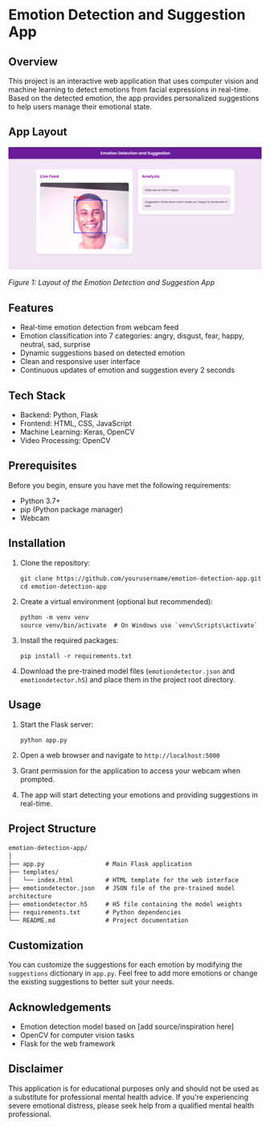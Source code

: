 # Emotion Detection and Suggestion App

## Overview

This project is an interactive web application that uses computer vision and machine learning to detect emotions from facial expressions in real-time. Based on the detected emotion, the app provides personalized suggestions to help users manage their emotional state.

## App Layout

![Emotion Detection App Layout](app_layout.png)

*Figure 1: Layout of the Emotion Detection and Suggestion App*

## Features

- Real-time emotion detection from webcam feed
- Emotion classification into 7 categories: angry, disgust, fear, happy, neutral, sad, surprise
- Dynamic suggestions based on detected emotion
- Clean and responsive user interface
- Continuous updates of emotion and suggestion every 2 seconds

## Tech Stack

- Backend: Python, Flask
- Frontend: HTML, CSS, JavaScript
- Machine Learning: Keras, OpenCV
- Video Processing: OpenCV

## Prerequisites

Before you begin, ensure you have met the following requirements:

- Python 3.7+
- pip (Python package manager)
- Webcam

## Installation

1. Clone the repository:
   ```
   git clone https://github.com/yourusername/emotion-detection-app.git
   cd emotion-detection-app
   ```

2. Create a virtual environment (optional but recommended):
   ```
   python -m venv venv
   source venv/bin/activate  # On Windows use `venv\Scripts\activate`
   ```

3. Install the required packages:
   ```
   pip install -r requirements.txt
   ```

4. Download the pre-trained model files (`emotiondetector.json` and `emotiondetector.h5`) and place them in the project root directory.

## Usage

1. Start the Flask server:
   ```
   python app.py
   ```

2. Open a web browser and navigate to `http://localhost:5000`

3. Grant permission for the application to access your webcam when prompted.

4. The app will start detecting your emotions and providing suggestions in real-time.

## Project Structure

```
emotion-detection-app/
│
├── app.py                 # Main Flask application
├── templates/
│   └── index.html         # HTML template for the web interface
├── emotiondetector.json   # JSON file of the pre-trained model architecture
├── emotiondetector.h5     # H5 file containing the model weights
├── requirements.txt       # Python dependencies
└── README.md              # Project documentation
```

## Customization

You can customize the suggestions for each emotion by modifying the `suggestions` dictionary in `app.py`. Feel free to add more emotions or change the existing suggestions to better suit your needs.

## Acknowledgements

- Emotion detection model based on [add source/inspiration here]
- OpenCV for computer vision tasks
- Flask for the web framework

## Disclaimer

This application is for educational purposes only and should not be used as a substitute for professional mental health advice. If you're experiencing severe emotional distress, please seek help from a qualified mental health professional.
